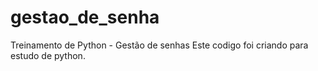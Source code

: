 # gestao_de_senha
Treinamento de Python - Gestão de senhas
Este codigo foi criando para estudo de python.

